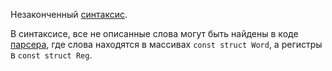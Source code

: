 Незаконченный [синтаксис](https://github.com/chunchunmaru0000/rus_asm/blob/main/some/%D0%A1%D0%98%D0%9D%D0%A2%D0%90%D0%9A%D0%A1%D0%98%D0%A1.md).

В синтаксисе, все не описанные слова могут быть найдены в коде [парсера](https://github.com/chunchunmaru0000/rus_asm/blob/main/src/pser_wrds.c),
где слова находятся в массивах `const struct Word`, а регистры в `const struct Reg`.
